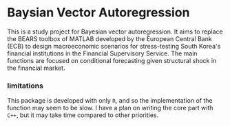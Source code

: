 # Baysian Vector Autoregression 

This is a study project for Bayesian vector autoregression. 
It aims to replace the BEARS toolbox of MATLAB developed by the European Central Bank (ECB) to design macroeconomic scenarios for stress-testing South Korea's financial institutions in the Financial Supervisory Service.
The main functions are focused on conditional forecasting given structural shock in the financial market.

### limitations
This package is developed with only $\texttt{R}$, and so the implementation of the function may seem to be slow. 
I have a plan on writing the core part with $\texttt{C++}$, but it may take time compared to other priorities.
